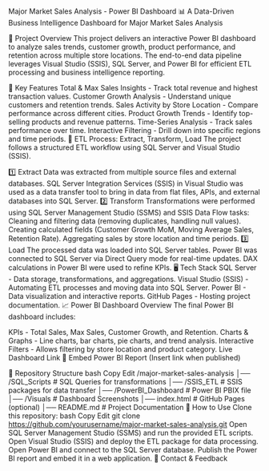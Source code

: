Major Market Sales Analysis - Power BI Dashboard
📊 A Data-Driven Business Intelligence Dashboard for Major Market Sales Analysis

🚀 Project Overview
This project delivers an interactive Power BI dashboard to analyze sales trends, customer growth, product performance, and retention across multiple store locations. The end-to-end data pipeline leverages Visual Studio (SSIS), SQL Server, and Power BI for efficient ETL processing and business intelligence reporting.

🔹 Key Features
Total & Max Sales Insights - Track total revenue and highest transaction values.
Customer Growth Analysis - Understand unique customers and retention trends.
Sales Activity by Store Location - Compare performance across different cities.
Product Growth Trends - Identify top-selling products and revenue patterns.
Time-Series Analysis - Track sales performance over time.
Interactive Filtering - Drill down into specific regions and time periods.
🔄 ETL Process: Extract, Transform, Load
The project follows a structured ETL workflow using SQL Server and Visual Studio (SSIS).

1️⃣ Extract
Data was extracted from multiple source files and external databases.
SQL Server Integration Services (SSIS) in Visual Studio was used as a data transfer tool to bring in data from flat files, APIs, and external databases into SQL Server.
2️⃣ Transform
Transformations were performed using SQL Server Management Studio (SSMS) and SSIS Data Flow tasks:
Cleaning and filtering data (removing duplicates, handling null values).
Creating calculated fields (Customer Growth MoM, Moving Average Sales, Retention Rate).
Aggregating sales by store location and time periods.
3️⃣ Load
The processed data was loaded into SQL Server tables.
Power BI was connected to SQL Server via Direct Query mode for real-time updates.
DAX calculations in Power BI were used to refine KPIs.
🖥️ Tech Stack
SQL Server - Data storage, transformations, and aggregations.
Visual Studio (SSIS) - Automating ETL processes and moving data into SQL Server.
Power BI - Data visualization and interactive reports.
GitHub Pages - Hosting project documentation.
📈 Power BI Dashboard Overview
The final Power BI dashboard includes:

KPIs - Total Sales, Max Sales, Customer Growth, and Retention.
Charts & Graphs - Line charts, bar charts, pie charts, and trend analysis.
Interactive Filters - Allows filtering by store location and product category.
Live Dashboard Link
🔗 Embed Power BI Report (Insert link when published)

🔗 Repository Structure
bash
Copy
Edit
/major-market-sales-analysis
│── /SQL_Scripts          # SQL Queries for transformations
│── /SSIS_ETL             # SSIS packages for data transfer
│── /PowerBI_Dashboard    # Power BI PBIX file
│── /Visuals              # Dashboard Screenshots
│── index.html            # GitHub Pages (optional)
│── README.md             # Project Documentation
📌 How to Use
Clone this repository:
bash
Copy
Edit
git clone https://github.com/yourusername/major-market-sales-analysis.git
Open SQL Server Management Studio (SSMS) and run the provided ETL scripts.
Open Visual Studio (SSIS) and deploy the ETL package for data processing.
Open Power BI and connect to the SQL Server database.
Publish the Power BI report and embed it in a web application.
📩 Contact & Feedback
